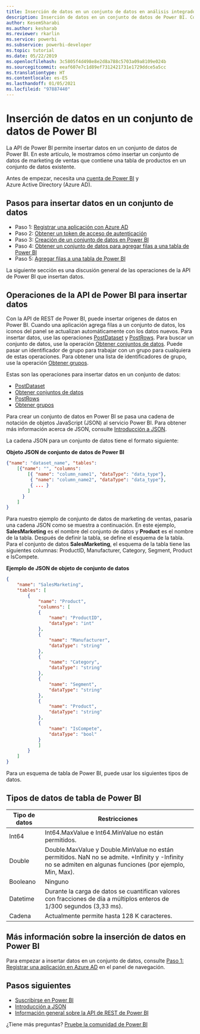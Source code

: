 ```yaml
---
title: Inserción de datos en un conjunto de datos en análisis integrados de Power BI para obtener una mejor información de BI insertada
description: Inserción de datos en un conjunto de datos de Power BI. Consiga mejores conclusiones insertadas de BI con los análisis insertados de Power BI.
author: KesemSharabi
ms.author: kesharab
ms.reviewer: rkarlin
ms.service: powerbi
ms.subservice: powerbi-developer
ms.topic: tutorial
ms.date: 05/22/2019
ms.openlocfilehash: 3c5805f4d498e8e2d8a788c5703a09a8109e024b
ms.sourcegitcommit: eeaf607e7c1d89ef7312421731e1729ddce5a5cc
ms.translationtype: HT
ms.contentlocale: es-ES
ms.lasthandoff: 01/05/2021
ms.locfileid: "97887440"
---
```

# <a name="push-data-into-a-power-bi-dataset"></a>Inserción de datos en un conjunto de datos de Power BI

La API de Power BI permite insertar datos en un conjunto de datos de Power BI. En este artículo, le mostramos cómo insertar un conjunto de datos de marketing de ventas que contiene una tabla de productos en un conjunto de datos existente.

Antes de empezar, necesita una [cuenta de Power BI](../embedded/create-an-azure-active-directory-tenant.md) y Azure Active Directory (Azure AD).

## <a name="steps-to-push-data-into-a-dataset"></a>Pasos para insertar datos en un conjunto de datos

* Paso 1: [Registrar una aplicación con Azure AD](../embedded/register-app.md)
* Paso 2: [Obtener un token de acceso de autenticación](walkthrough-push-data-get-token.md)
* Paso 3: [Creación de un conjunto de datos en Power BI](walkthrough-push-data-create-dataset.md)
* Paso 4: [Obtener un conjunto de datos para agregar filas a una tabla de Power BI](walkthrough-push-data-get-datasets.md)
* Paso 5: [Agregar filas a una tabla de Power BI](walkthrough-push-data-add-rows.md)

La siguiente sección es una discusión general de las operaciones de la API de Power BI que insertan datos.

## <a name="power-bi-api-operations-to-push-data"></a>Operaciones de la API de Power BI para insertar datos

Con la API de REST de Power BI, puede insertar orígenes de datos en Power BI. Cuando una aplicación agrega filas a un conjunto de datos, los iconos del panel se actualizan automáticamente con los datos nuevos. Para insertar datos, use las operaciones [PostDataset](/rest/api/power-bi/pushdatasets/datasets_postdataset) y [PostRows](/rest/api/power-bi/pushdatasets/datasets_postrows). Para buscar un conjunto de datos, use la operación [Obtener conjuntos de datos](/rest/api/power-bi/datasets/getdatasets). Puede pasar un identificador de grupo para trabajar con un grupo para cualquiera de estas operaciones. Para obtener una lista de identificadores de grupo, use la operación [Obtener grupos](/rest/api/power-bi/groups/getgroups).

Estas son las operaciones para insertar datos en un conjunto de datos:

* [PostDataset](/rest/api/power-bi/pushdatasets/datasets_postdataset)
* [Obtener conjuntos de datos](/rest/api/power-bi/datasets/getdatasets)
* [PostRows](/rest/api/power-bi/pushdatasets/datasets_postrows)
* [Obtener grupos](/rest/api/power-bi/groups/getgroups)

Para crear un conjunto de datos en Power BI se pasa una cadena de notación de objetos JavaScript (JSON) al servicio Power BI. Para obtener más información acerca de JSON, consulte [Introducción a JSON](https://json.org/).

La cadena JSON para un conjunto de datos tiene el formato siguiente:

**Objeto JSON de conjunto de datos de Power BI**

```json
{"name": "dataset_name", "tables":
    [{"name": "", "columns":
        [{ "name": "column_name1", "dataType": "data_type"},
         { "name": "column_name2", "dataType": "data_type"},
         { ... }
        ]
      }
    ]
}
```

Para nuestro ejemplo de conjunto de datos de marketing de ventas, pasaría una cadena JSON como se muestra a continuación. En este ejemplo, **SalesMarketing** es el nombre del conjunto de datos y **Product** es el nombre de la tabla. Después de definir la tabla, se define el esquema de la tabla. Para el conjunto de datos **SalesMarketing**, el esquema de la tabla tiene las siguientes columnas: ProductID, Manufacturer, Category, Segment, Product e IsCompete.

**Ejemplo de JSON de objeto de conjunto de datos**

```json
{
    "name": "SalesMarketing",
    "tables": [
        {
            "name": "Product",
            "columns": [
            {
                "name": "ProductID",
                "dataType": "int"
            },
            {
                "name": "Manufacturer",
                "dataType": "string"
            },
            {
                "name": "Category",
                "dataType": "string"
            },
            {
                "name": "Segment",
                "dataType": "string"
            },
            {
                "name": "Product",
                "dataType": "string"
            },
            {
                "name": "IsCompete",
                "dataType": "bool"
            }
            ]
        }
    ]
}
```

Para un esquema de tabla de Power BI, puede usar los siguientes tipos de datos.

## <a name="power-bi-table-data-types"></a>Tipos de datos de tabla de Power BI

| **Tipo de datos** | **Restricciones** |
| --- | --- |
| Int64 |Int64.MaxValue e Int64.MinValue no están permitidos. |
| Double |Double.MaxValue y Double.MinValue no están permitidos. NaN no se admite. +Infinity y -Infinity no se admiten en algunas funciones (por ejemplo, Min, Max). |
| Booleano |Ninguno |
| Datetime |Durante la carga de datos se cuantifican valores con fracciones de día a múltiplos enteros de 1/300 segundos (3,33 ms). |
| Cadena |Actualmente permite hasta 128 K caracteres. |

## <a name="learn-more-about-pushing-data-into-power-bi"></a>Más información sobre la inserción de datos en Power BI

Para empezar a insertar datos en un conjunto de datos, consulte [Paso 1: Registrar una aplicación en Azure AD](../embedded/register-app.md) en el panel de navegación.

## <a name="next-steps"></a>Pasos siguientes

* [Suscribirse en Power BI](../embedded/create-an-azure-active-directory-tenant.md)  
* [Introducción a JSON](https://json.org/)  
* [Información general sobre la API de REST de Power BI](overview-of-power-bi-rest-api.md)  

¿Tiene más preguntas? [Pruebe la comunidad de Power BI](https://community.powerbi.com/)